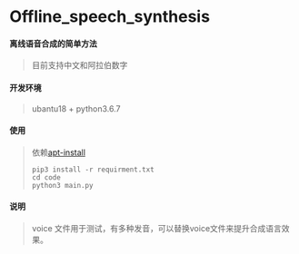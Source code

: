 # Offline_speech_synthesis

#### 离线语音合成的简单方法
> 目前支持中文和阿拉伯数字

#### 开发环境
> ubantu18 + python3.6.7

#### 使用
> 依赖[apt-install](apt-install.md) 
> ````  
> pip3 install -r requirment.txt  
> cd code  
> python3 main.py  
> ````  

#### 说明
> voice 文件用于测试，有多种发音，可以替换voice文件来提升合成语言效果。